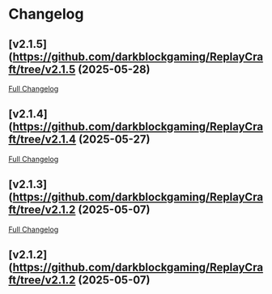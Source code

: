 # Changelog

## [v2.1.5](https://github.com/darkblockgaming/ReplayCraft/tree/v2.1.5 (2025-05-28)

[Full Changelog](https://github.com/darkblockgaming/ReplayCraft/compare/v2.1.4...v2.1.5)

## [v2.1.4](https://github.com/darkblockgaming/ReplayCraft/tree/v2.1.4 (2025-05-27)

[Full Changelog](https://github.com/darkblockgaming/ReplayCraft/compare/v2.1.3...v2.1.4)

## [v2.1.3](https://github.com/darkblockgaming/ReplayCraft/tree/v2.1.2 (2025-05-07)

[Full Changelog](https://github.com/darkblockgaming/ReplayCraft/compare/v2.1.2...v2.1.3)

## [v2.1.2](https://github.com/darkblockgaming/ReplayCraft/tree/v2.1.2 (2025-05-07)